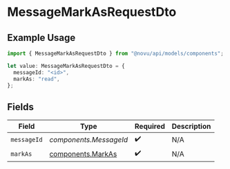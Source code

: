 # MessageMarkAsRequestDto

## Example Usage

```typescript
import { MessageMarkAsRequestDto } from "@novu/api/models/components";

let value: MessageMarkAsRequestDto = {
  messageId: "<id>",
  markAs: "read",
};
```

## Fields

| Field                                                  | Type                                                   | Required                                               | Description                                            |
| ------------------------------------------------------ | ------------------------------------------------------ | ------------------------------------------------------ | ------------------------------------------------------ |
| `messageId`                                            | *components.MessageId*                                 | :heavy_check_mark:                                     | N/A                                                    |
| `markAs`                                               | [components.MarkAs](../../models/components/markas.md) | :heavy_check_mark:                                     | N/A                                                    |
